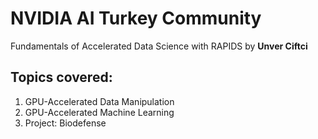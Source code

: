 # NVIDIA AI Turkey Community
Fundamentals of Accelerated Data Science with RAPIDS
by **Unver Ciftci**

## Topics covered:
1. GPU-Accelerated Data Manipulation 
2. GPU-Accelerated Machine Learning
3. Project: Biodefense
